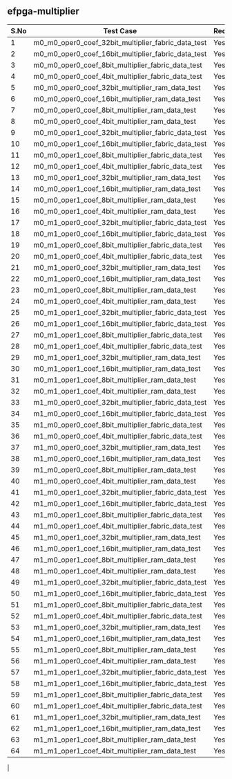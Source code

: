 ## efpga-multiplier

|S.No	| Test Case	| Required	| Status	| Pass/Fail|
| ---   | ---       | ---       | ---       | ---       |
|1	| m0_m0_oper0_coef_32bit_multiplier_fabric_data_test	| Yes	| Done	| Pass|
|2	| m0_m0_oper0_coef_16bit_multiplier_fabric_data_test	| Yes	| Done	| Pass|
|3	| m0_m0_oper0_coef_8bit_multiplier_fabric_data_test	| Yes	| Done	| Pass|
|4	| m0_m0_oper0_coef_4bit_multiplier_fabric_data_test	| Yes	| Done	| Pass|
|5	| m0_m0_oper0_coef_32bit_multiplier_ram_data_test	| Yes	| Done	| Pass|
|6	| m0_m0_oper0_coef_16bit_multiplier_ram_data_test	| Yes	| Done	| Pass|
|7	| m0_m0_oper0_coef_8bit_multiplier_ram_data_test	| Yes	| Done	| Pass|
|8	| m0_m0_oper0_coef_4bit_multiplier_ram_data_test	| Yes	| Done	| Pass|
|9	| m0_m0_oper1_coef_32bit_multiplier_fabric_data_test	| Yes	| Done	| Pass|
|10	| m0_m0_oper1_coef_16bit_multiplier_fabric_data_test	| Yes	| Done	| Pass|
|11	| m0_m0_oper1_coef_8bit_multiplier_fabric_data_test	| Yes	| Done	| Pass|
|12	| m0_m0_oper1_coef_4bit_multiplier_fabric_data_test	| Yes	| Done	| Pass|
|13	| m0_m0_oper1_coef_32bit_multiplier_ram_data_test	| Yes	| Done	| Pass|
|14	| m0_m0_oper1_coef_16bit_multiplier_ram_data_test	| Yes	| Done	| Pass|
|15	| m0_m0_oper1_coef_8bit_multiplier_ram_data_test	| Yes	| Done	| Pass|
|16	| m0_m0_oper1_coef_4bit_multiplier_ram_data_test	| Yes	| Done	| Pass|
|17	| m0_m1_oper0_coef_32bit_multiplier_fabric_data_test	| Yes	| Done	| Pass|
|18	| m0_m1_oper0_coef_16bit_multiplier_fabric_data_test	| Yes	| Done	| Pass|
|19	| m0_m1_oper0_coef_8bit_multiplier_fabric_data_test	| Yes	| Done	| Pass|
|20	| m0_m1_oper0_coef_4bit_multiplier_fabric_data_test	| Yes	| Done	| Pass|
|21	| m0_m1_oper0_coef_32bit_multiplier_ram_data_test	| Yes	| Done	| Pass|
|22	| m0_m1_oper0_coef_16bit_multiplier_ram_data_test	| Yes	| Done	| Pass|
|23	| m0_m1_oper0_coef_8bit_multiplier_ram_data_test	| Yes	| Done	| Pass|
|24	| m0_m1_oper0_coef_4bit_multiplier_ram_data_test	| Yes	| Done	| Pass|
|25	| m0_m1_oper1_coef_32bit_multiplier_fabric_data_test	| Yes	| Done	| Pass|
|26	| m0_m1_oper1_coef_16bit_multiplier_fabric_data_test	| Yes	| Done	| Pass|
|27	| m0_m1_oper1_coef_8bit_multiplier_fabric_data_test	| Yes	| Done	| Pass|
|28	| m0_m1_oper1_coef_4bit_multiplier_fabric_data_test	| Yes	| Done	| Pass|
|29	| m0_m1_oper1_coef_32bit_multiplier_ram_data_test	| Yes	| Done	| Pass|
|30	| m0_m1_oper1_coef_16bit_multiplier_ram_data_test	| Yes	| Done	| Pass|
|31	| m0_m1_oper1_coef_8bit_multiplier_ram_data_test	| Yes	| Done	| Pass|
|32	| m0_m1_oper1_coef_4bit_multiplier_ram_data_test	| Yes	| Done	| Pass|
|33	| m1_m0_oper0_coef_32bit_multiplier_fabric_data_test	| Yes	| Done	| Pass|
|34	| m1_m0_oper0_coef_16bit_multiplier_fabric_data_test	| Yes	| Done	| Pass|
|35	| m1_m0_oper0_coef_8bit_multiplier_fabric_data_test	| Yes	| Done	| Pass|
|36	| m1_m0_oper0_coef_4bit_multiplier_fabric_data_test	| Yes	| Done	| Pass|
|37	| m1_m0_oper0_coef_32bit_multiplier_ram_data_test	| Yes	| Done	| Pass|
|38	| m1_m0_oper0_coef_16bit_multiplier_ram_data_test	| Yes	| Done	| Pass|
|39	| m1_m0_oper0_coef_8bit_multiplier_ram_data_test	| Yes	| Done	| Pass|
|40	| m1_m0_oper0_coef_4bit_multiplier_ram_data_test	| Yes	| Done	| Pass|
|41	| m1_m0_oper1_coef_32bit_multiplier_fabric_data_test	| Yes	| Done	| Pass|
|42	| m1_m0_oper1_coef_16bit_multiplier_fabric_data_test	| Yes	| Done	| Pass|
|43	| m1_m0_oper1_coef_8bit_multiplier_fabric_data_test	| Yes	| Done	| Pass|
|44	| m1_m0_oper1_coef_4bit_multiplier_fabric_data_test	| Yes	| Done	| Pass|
|45	| m1_m0_oper1_coef_32bit_multiplier_ram_data_test	| Yes	| Done	| Pass|
|46	| m1_m0_oper1_coef_16bit_multiplier_ram_data_test	| Yes	| Done	| Pass|
|47	| m1_m0_oper1_coef_8bit_multiplier_ram_data_test	| Yes	| Done	| Pass|
|48	| m1_m0_oper1_coef_4bit_multiplier_ram_data_test	| Yes	| Done	| Pass|
|49	| m1_m1_oper0_coef_32bit_multiplier_fabric_data_test	| Yes	| Done	| Pass|
|50	| m1_m1_oper0_coef_16bit_multiplier_fabric_data_test	| Yes	| Done	| Pass|
|51	| m1_m1_oper0_coef_8bit_multiplier_fabric_data_test	| Yes	| Done	| Pass|
|52	| m1_m1_oper0_coef_4bit_multiplier_fabric_data_test	| Yes	| Done	| Pass|
|53	| m1_m1_oper0_coef_32bit_multiplier_ram_data_test	| Yes	| Done	| Pass|
|54	| m1_m1_oper0_coef_16bit_multiplier_ram_data_test	| Yes	| Done	| Pass|
|55	| m1_m1_oper0_coef_8bit_multiplier_ram_data_test	| Yes	| Done	| Pass|
|56	| m1_m1_oper0_coef_4bit_multiplier_ram_data_test	| Yes	| Done	| Pass|
|57	| m1_m1_oper1_coef_32bit_multiplier_fabric_data_test	| Yes	| Done	| Pass|
|58	| m1_m1_oper1_coef_16bit_multiplier_fabric_data_test	| Yes	| Done	| Pass|
|59	| m1_m1_oper1_coef_8bit_multiplier_fabric_data_test	| Yes	| Done	| Pass|
|60	| m1_m1_oper1_coef_4bit_multiplier_fabric_data_test	| Yes	| Done	| Pass|
|61	| m1_m1_oper1_coef_32bit_multiplier_ram_data_test	| Yes	| Done	| Pass|
|62	| m1_m1_oper1_coef_16bit_multiplier_ram_data_test	| Yes	| Done	| Pass|
|63	| m1_m1_oper1_coef_8bit_multiplier_ram_data_test	| Yes	| Done	| Pass|
|64	| m1_m1_oper1_coef_4bit_multiplier_ram_data_test	| Yes	| Done	| Pass|
|